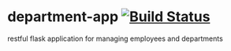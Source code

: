 # department-app [![Build Status](https://travis-ci.com/Aletist/department-app.svg?branch=master)](https://travis-ci.com/Aletist/department-app)
restful flask application for managing employees and departments
